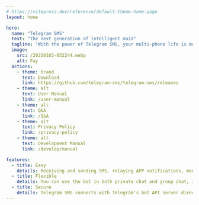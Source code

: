```yaml
---
# https://vitepress.dev/reference/default-theme-home-page
layout: home

hero:
  name: "Telegram SMS"
  text: "The next generation of intelligent maid"
  tagline: "With the power of Telegram SMS, your multi-phone life is much easier than before."
  image:
    src: /20250103-052244.webp
    alt: Fay
  actions:
    - theme: brand
      text: Download
      link: https://github.com/telegram-sms/telegram-sms/releases
    - theme: alt
      text: User Manual
      link: /user-manual
    - theme: alt
      text: Q&A
      link: /Q&A
    - theme: alt
      text: Privacy Policy
      link: /privacy-policy
    - theme: alt
      text: Development Manual
      link: /develop/manual

features:
  - title: Easy
    details: Receiving and sending SMS, relaying APP notifications, monitoring battery status... All stuff can be done with a single Telegram bot.
  - title: Flexible
    details: You can use the bot in both private chat and group chat, in case you have more than 2 Android phones, or sharing the bot with other people.
  - title: Secure
    details: Telegram SMS connects with Telegram's bot API server directly, no 3rd-party services involved.
---
```

